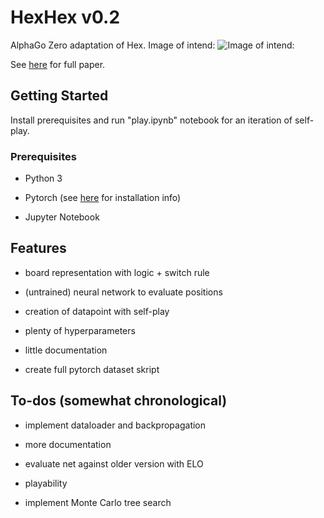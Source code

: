 # HexHex v0.2

AlphaGo Zero adaptation of Hex. Image of intend: ![Image of intend:](https://user-images.githubusercontent.com/33026629/32346749-47b65b36-c049-11e7-9bac-08bc42cf9dae.png)

See [here](https://www.gwern.net/docs/rl/2017-silver.pdf) for full paper.


## Getting Started

Install prerequisites and run "play.ipynb" notebook for an iteration of self-play.

### Prerequisites

* Python 3

* Pytorch (see [here](https://pytorch.org/get-started/locally/) for installation info)

* Jupyter Notebook 


## Features

* board representation with logic + switch rule

* (untrained) neural network to evaluate positions

* creation of datapoint with self-play

* plenty of hyperparameters

* little documentation

* create full pytorch dataset skript


## To-dos (somewhat chronological)

* implement dataloader and backpropagation

* more documentation

* evaluate net against older version with ELO

* playability

* implement Monte Carlo tree search